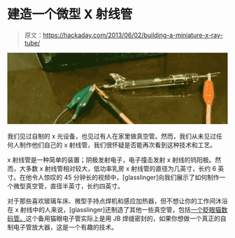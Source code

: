 # 建造一个微型 X 射线管

> 原文：<https://hackaday.com/2013/06/02/building-a-miniature-x-ray-tube/>

![tube](img/41c1444c47001b0502ef0638824c707b.png)

我们见过自制的 x 光设备，也见过有人在家里做真空管。然而，我们从未见过任何人制作他们自己的 x 射线管，我们很怀疑是否能再次看到这种技术和工艺。

x 射线管是一种简单的装置；阴极发射电子，电子撞击发射 x 射线的钨阳极。然而，大多数 x 射线管相对较大，低功率乳房 x 射线管的直径为几英寸，长约 6 英寸。在他令人惊叹的 45 分钟长的视频中，[glasslinger]向我们展示了如何制作一个微型真空管，直径半英寸，长约四英寸。

对于那些喜欢玻璃车床、微型手持点焊机和感应加热器，但不想让你的工作间沐浴在 x 射线中的人来说，[glasslinger]还制造了其他一些真空管，包括[一个眨眼猫数码管。](http://www.youtube.com/watch?v=WrpMaX0m8Yo&list=UUp4ZTfBiTwQM6YhQcduwuHw&index=10)这个备用猫眼电子管实际上是用 JB 焊缝密封的，如果你想做一个真正的自制电子管放大器，这是一个有趣的技术。